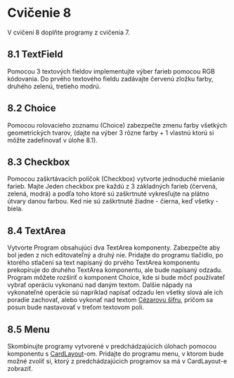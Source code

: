 # Cvičenie 8
V cvičení 8 doplňte programy z cvičenia 7.
## 8.1 TextField
Pomocou 3 textových fieldov implementujte výber farieb pomocou RGB kódovania.
Do prvého textového fieldu zadávajte červenú zložku farby, druhého zelenú,
tretieho modrú.
## 8.2 Choice
Pomocou rolovacieho zoznamu (Choice) zabezpečte zmenu farby všetkých geometrických tvarov, (dajte na výber 3 rôzne farby + 1 vlastnú ktorú si môžte
zadefinovať v úlohe 8.1).
## 8.3 Checkbox
Pomocou zaškrtávacích políčok (Checkbox) vytvorte jednoduché miešanie farieb.
Majte Jeden checkbox pre každú z 3 základných farieb (červená, zelená, modrá)
a podľa toho ktoré sú zaškrtnuté vykresľujte na plátno útvary danou farbou.
Ked nie sú zaškrtnuté žiadne - čierna, keď všetky - biela. 
## 8.4 TextArea
Vytvorte Program obsahujúci dva TextArea komponenty. Zabezpečte aby bol
jeden z nich editovateľný a druhý nie. Pridajte do programu tlačidlo, po
ktorého stlačení sa text napísaný do prvého TextArea komponentu prekopíruje
do druhého TextArea komponentu, ale bude napísaný odzadu.\
Program môžete rozšíriť o komponent Choice, kde si bude môcť používateľ
vybrať operáciu vykonanú nad daným textom. Dalšie nápady na vykonateľné
operácie sú napríklad napísať odzadu len všetky slová ale ich poradie zachovať,
alebo vykonať nad textom [Cézarovu šifru](https://en.wikipedia.org/wiki/Caesar_cipher), pričom sa posun bude nastavovať v
treťom textovom poli.
## 8.5 Menu
Skombinujte programy vytvorené v predchádzajúcich úlohach pomocou komponentu s [CardLayout](https://docs.oracle.com/javase/tutorial/uiswing/layout/card.html)-om. Pridajte do programu menu, v ktorom bude možné
zvoliť si, ktorý z predchádzajúcich programov sa má v CardLayout-e zobraziť.
